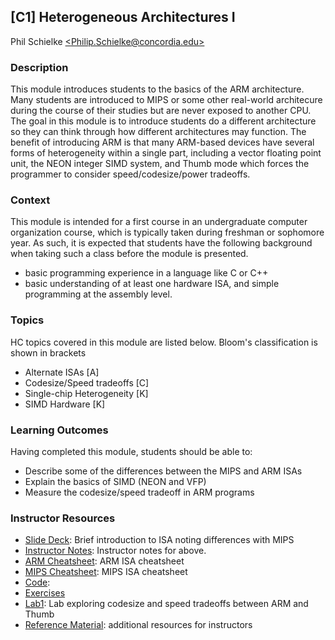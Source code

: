 ## [C1] Heterogeneous Architectures I
Phil Schielke [\<Philip.Schielke@concordia.edu\>](philip.schielke@concordia.edu)

### Description 
This module introduces students to the basics of the ARM architecture.
Many students are introduced to MIPS or some other real-world architecure during
the course of their studies but are never exposed to another CPU.  The
goal in this module is
to introduce students do a different architecture so they can think
through how different architectures may function.  The benefit of introducing
ARM is that many ARM-based devices have several forms of heterogeneity
within a single  part, including a vector floating point unit, the NEON integer SIMD
system, and Thumb mode which forces the programmer to
consider speed/codesize/power tradeoffs.

### Context 

This module is intended for a first course in an undergraduate computer organization course, which is typically 
taken during freshman or sophomore year.  As such, it is expected that students have the following background
when taking such a class before the module is presented.
  * basic programming experience in a language like C or C++
  * basic understanding of at least one hardware ISA, and simple programming at the assembly level.

### Topics 

HC topics covered in this module are listed below. Bloom's classification is shown in brackets

* Alternate ISAs [A]
* Codesize/Speed tradeoffs [C]
* Single-chip Heterogeneity [K]
* SIMD Hardware [K]

### Learning Outcomes

Having completed this module, students should be able to: 

* Describe some of the differences between the MIPS and ARM ISAs
* Explain the basics of SIMD (NEON and VFP)
* Measure the codesize/speed tradeoff in ARM programs

### Instructor Resources 

  * [Slide Deck](./ARM/ARM_intro_lecture.pptx): Brief introduction to ISA
  noting differences with MIPS
  * [Instructor Notes](./ARM/ARM_intro_lecture_notes.pptx):  Instructor
    notes for above.
  * [ARM Cheatsheet](./ARM/ARM_cheatsheet.pdf):  ARM ISA cheatsheet
  * [MIPS Cheatsheet](./MIPS/MIPS_cheatsheet.pdf): MIPS ISA cheatsheet	
  * [Code]():
  * [Exercises]()
  * [Lab1](./ARM/lab1.md): Lab exploring codesize and speed tradeoffs
    between ARM and Thumb
  * [Reference Material](./reference_material.md): additional resources for instructors




